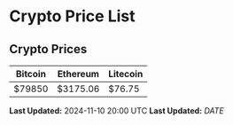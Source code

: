 # Crypto Price List

## Crypto Prices
| Bitcoin | Ethereum | Litecoin |
| ------- | -------- | -------- |
| $79850 | $3175.06 | $76.75 |
**Last Updated:** 2024-11-10 20:00 UTC
**Last Updated:** $DATE$
